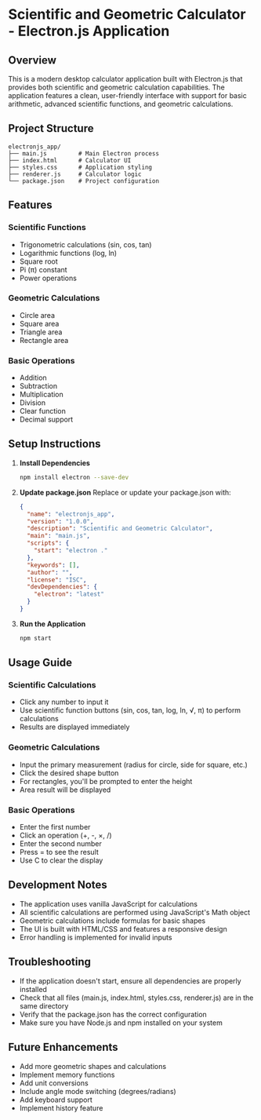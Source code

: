 # Scientific and Geometric Calculator - Electron.js Application

## Overview
This is a modern desktop calculator application built with Electron.js that provides both scientific and geometric calculation capabilities. The application features a clean, user-friendly interface with support for basic arithmetic, advanced scientific functions, and geometric calculations.

## Project Structure
```
electronjs_app/
├── main.js         # Main Electron process
├── index.html      # Calculator UI
├── styles.css      # Application styling
├── renderer.js     # Calculator logic
└── package.json    # Project configuration
```

## Features
### Scientific Functions
- Trigonometric calculations (sin, cos, tan)
- Logarithmic functions (log, ln)
- Square root
- Pi (π) constant
- Power operations

### Geometric Calculations
- Circle area
- Square area
- Triangle area
- Rectangle area

### Basic Operations
- Addition
- Subtraction
- Multiplication
- Division
- Clear function
- Decimal support

## Setup Instructions

1. **Install Dependencies**
   ```bash
   npm install electron --save-dev
   ```

2. **Update package.json**
   Replace or update your package.json with:
   ```json
   {
     "name": "electronjs_app",
     "version": "1.0.0",
     "description": "Scientific and Geometric Calculator",
     "main": "main.js",
     "scripts": {
       "start": "electron ."
     },
     "keywords": [],
     "author": "",
     "license": "ISC",
     "devDependencies": {
       "electron": "latest"
     }
   }
   ```

3. **Run the Application**
   ```bash
   npm start
   ```

## Usage Guide

### Scientific Calculations
- Click any number to input it
- Use scientific function buttons (sin, cos, tan, log, ln, √, π) to perform calculations
- Results are displayed immediately

### Geometric Calculations
- Input the primary measurement (radius for circle, side for square, etc.)
- Click the desired shape button
- For rectangles, you'll be prompted to enter the height
- Area result will be displayed

### Basic Operations
- Enter the first number
- Click an operation (+, -, ×, /)
- Enter the second number
- Press = to see the result
- Use C to clear the display

## Development Notes
- The application uses vanilla JavaScript for calculations
- All scientific calculations are performed using JavaScript's Math object
- Geometric calculations include formulas for basic shapes
- The UI is built with HTML/CSS and features a responsive design
- Error handling is implemented for invalid inputs

## Troubleshooting
- If the application doesn't start, ensure all dependencies are properly installed
- Check that all files (main.js, index.html, styles.css, renderer.js) are in the same directory
- Verify that the package.json has the correct configuration
- Make sure you have Node.js and npm installed on your system

## Future Enhancements
- Add more geometric shapes and calculations
- Implement memory functions
- Add unit conversions
- Include angle mode switching (degrees/radians)
- Add keyboard support
- Implement history feature
